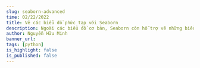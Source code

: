```yaml
---
slug: seaborn-advanced
time: 02/22/2022
title: Vẽ các biểu đồ phức tạp với Seaborn
description: Ngoài các biểu đồ cơ bản, Seaborn còn hỗ trợ vẽ những biểu đồ phức tạp sử dụng những câu lệnh rất đơn giản. Để vẽ được những biểu đồ này, nếu chỉ sử dụng Matplotlib, chúng ta sẽ phải viết rất nhiều câu lệnh. Bài viết này sẽ giới thiệu về cách vẽ các biểu đồ phức tạp với Seaborn.
author: Nguyễn Hữu Minh
banner_url:
tags: [python]
is_highlight: false
is_published: false
---
```

